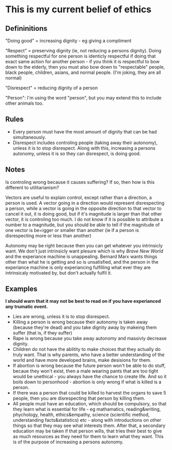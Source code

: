 # This is my current belief of ethics

## Defininitions

"Doing good" = increasing dignity - eg giving a compliment

"Respect" = preserving dignity (ie, not reducing a persons dignity). Doing something respectful for one person is identicly respectful if doing that exact same action for another person - if you think it is respectful to bow down to the elderly, then you must also bow down to "respectable" people, black people, children, asians, and normal people. (I'm joking, they are all normal)

"Disrespect" = reducing dignity of a person

"Person": I'm using the word "person", but you may extend this to include other animals too.

## Rules

* Every person must have the most amount of dignity that can be had simultaneously.
* Disrespect includes controling people (taking away their autonomy), unless it is to stop disrespect. Along with this, increasing a persons autonomy, unless it is so they can disrespect, is doing good.

## Notes

Is controling wrong because it causes suffering? If so, then how is this different to utilitarianism?

Vectors are useful to explain control, except rather than a direction, a person is used. A vector going in a direction would represent disrespecting a person, while a vector is going in the opposite direction to that vector to cancel it out, it is doing good, but if it's magnitude is larger than that other vector, it is controling too much. I do not know if it is possible to attribute a number to a magnitude, but you should be able to tell if the magnitude of one vector is be=igger or smaller than another (ie if a person is disrespecting more or less than another)

Autonomy may be right because then you can get whatever you intrinsicly want. We don't just intrinsicly want plesure which is why *Brave New World* and the experiance machine is unappealing. Bernard Marx wants things other than what he is getting and so is unsatisfied, and the person in the experiance machine is only experiancing fulfilling what ever they are intrinsicaly motivated by, but don't actually fulfil it.

## Examples

**I should warn that it may not be best to read on if you have experianced any trumatic event.**

* Lies are wrong, unless it is to stop disrespect.
* Killing a person is wrong because their autonomy is taken away (because they're dead) and you take dignity away by makeing them suffer (that is, if they suffer)
* Rape is wrong because you take away autonomy and massivly decrease dignity.
* Children do not have the ablitity to make choices that they actually do truly want. That is why parents, who have a better understanding of the world and have more developed brains, make desisions for them. 
* If abortion is wrong because the future person won't be able to do stuff, becaue they won't exist, then a male wearing pants that are too tight would be unethical - you always have the chance to create life. And so it boils down to personhood - abortion is only wrong if what is killed is a person.
* If there was a person that could be killed to harvest the organs to save 5 people, then you are disrespecting that person by killing them.
* All people must have an education, which should be compulsory, so that they learn what is essential for life - eg mathamatics, reading&writing, phychology, health, ethics&empathy, science (scientific method, understanding facts&statistics) etc - along with introductions on other things so that they may see what interests them. After that, a secondary education may be taken if that person wills, that tries their best to give as much resources as they need for them to learn what they want. This is of the purpose of increasing a persons autonomy.
        
